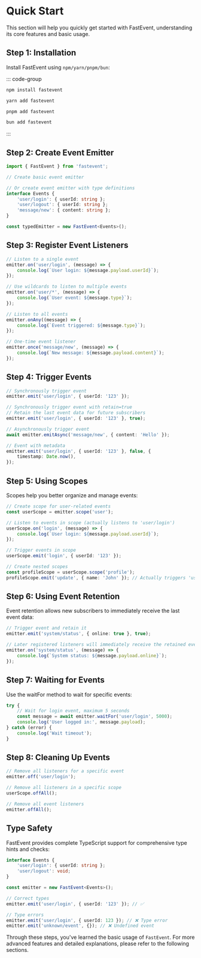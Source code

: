 # Quick Start

This section will help you quickly get started with FastEvent, understanding its core features and basic usage.

## Step 1: Installation

Install FastEvent using `npm/yarn/pnpm/bun`:

::: code-group

```bash [npm]
npm install fastevent
```

```bash [yarn]
yarn add fastevent
```

```bash [pnpm]
pnpm add fastevent
```

```bash [bun]
bun add fastevent
```

:::

## Step 2: Create Event Emitter

```typescript
import { FastEvent } from 'fastevent';

// Create basic event emitter

// Or create event emitter with type definitions
interface Events {
    'user/login': { userId: string };
    'user/logout': { userId: string };
    'message/new': { content: string };
}

const typedEmitter = new FastEvent<Events>();
```

## Step 3: Register Event Listeners

```typescript
// Listen to a single event
emitter.on('user/login', (message) => {
    console.log(`User login: ${message.payload.userId}`);
});

// Use wildcards to listen to multiple events
emitter.on('user/*', (message) => {
    console.log(`User event: ${message.type}`);
});

// Listen to all events
emitter.onAny((message) => {
    console.log(`Event triggered: ${message.type}`);
});

// One-time event listener
emitter.once('message/new', (message) => {
    console.log(`New message: ${message.payload.content}`);
});
```

## Step 4: Trigger Events

```typescript
// Synchronously trigger event
emitter.emit('user/login', { userId: '123' });

// Synchronously trigger event with retain=true
// Retain the last event data for future subscribers
emitter.emit('user/login', { userId: '123' }, true);

// Asynchronously trigger event
await emitter.emitAsync('message/new', { content: 'Hello' });

// Event with metadata
emitter.emit('user/login', { userId: '123' }, false, {
    timestamp: Date.now(),
});
```

## Step 5: Using Scopes

Scopes help you better organize and manage events:

```typescript
// Create scope for user-related events
const userScope = emitter.scope('user');

// Listen to events in scope (actually listens to 'user/login')
userScope.on('login', (message) => {
    console.log(`User login: ${message.payload.userId}`);
});

// Trigger events in scope
userScope.emit('login', { userId: '123' });

// Create nested scopes
const profileScope = userScope.scope('profile');
profileScope.emit('update', { name: 'John' }); // Actually triggers 'user/profile/update'
```

## Step 6: Using Event Retention

Event retention allows new subscribers to immediately receive the last event data:

```typescript
// Trigger event and retain it
emitter.emit('system/status', { online: true }, true);

// Later registered listeners will immediately receive the retained event data
emitter.on('system/status', (message) => {
    console.log(`System status: ${message.payload.online}`);
});
```

## Step 7: Waiting for Events

Use the waitFor method to wait for specific events:

```typescript
try {
    // Wait for login event, maximum 5 seconds
    const message = await emitter.waitFor('user/login', 5000);
    console.log('User logged in:', message.payload);
} catch (error) {
    console.log('Wait timeout');
}
```

## Step 8: Cleaning Up Events

```typescript
// Remove all listeners for a specific event
emitter.off('user/login');

// Remove all listeners in a specific scope
userScope.offAll();

// Remove all event listeners
emitter.offAll();
```

## Type Safety

FastEvent provides complete TypeScript support for comprehensive type hints and checks:

```typescript
interface Events {
    'user/login': { userId: string };
    'user/logout': void;
}

const emitter = new FastEvent<Events>();

// Correct types
emitter.emit('user/login', { userId: '123' }); // ✅

// Type errors
emitter.emit('user/login', { userId: 123 }); // ❌ Type error
emitter.emit('unknown/event', {}); // ❌ Undefined event
```

Through these steps, you've learned the basic usage of `FastEvent`. For more advanced features and detailed explanations, please refer to the following sections.